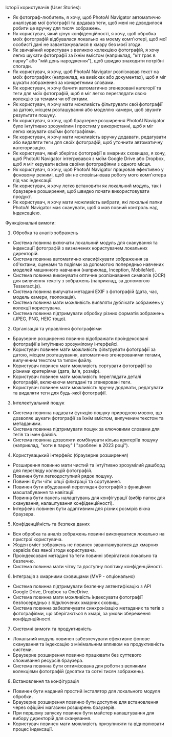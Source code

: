 Історії користувачів (User Stories):

- Як фотограф-любитель, я хочу, щоб PhotoAI Navigator автоматично аналізував мої фотографії та додавав теги, щоб мені не доводилося робити це вручну для тисяч зображень.
- Як користувач, який цінує конфіденційності, я хочу, щоб обробка моїх фотографій відбувалася локально на моєму комп'ютері, щоб мої особисті дані не завантажувалися в хмару без моєї згоди.
- Як звичайний користувач з великою колекцією фотографій, я хочу легко шукати фотографії за їхнім вмістом (наприклад, "кіт грає в парку" або "мій день народження"), щоб швидко знаходити потрібні спогади.
- Як користувач, я хочу, щоб PhotoAI Navigator розпізнавав текст на моїх фотографіях (наприклад, на вивісках або документах), щоб я міг шукати зображення за конкретними словами.
- Як користувач, я хочу бачити автоматично згенеровані категорії та теги для моїх фотографій, щоб я міг легко переглядати свою колекцію за темами чи об'єктами.
- Як користувач, я хочу мати можливість фільтрувати свої фотографії за датою, місцем розташування або моделлю камери, щоб звузити результати пошуку.
- Як користувач, я хочу, щоб браузерне розширення PhotoAI Navigator було інтуїтивно зрозумілим і простим у використанні, щоб я міг легко керувати своїми фотографіями.
- Як користувач, я хочу мати можливість вручну додавати, редагувати або видаляти теги для своїх фотографій, щоб уточнити автоматичну категоризацію.
- Як користувач, який зберігає фотографії в хмарних сховищах, я хочу, щоб PhotoAI Navigator інтегрувався з моїм Google Drive або Dropbox, щоб я міг керувати всіма своїми фотографіями з одного місця.
- Як користувач, я хочу, щоб PhotoAI Navigator працював ефективно у фоновому режимі, щоб він не сповільнював роботу мого комп'ютера під час індексації.
- Як користувач, я хочу легко встановити як локальний модуль, так і браузерне розширення, щоб швидко почати використовувати продукт.
- Як користувач, я хочу мати можливість вибрати, які локальні папки PhotoAI Navigator має сканувати, щоб я мав повний контроль над індексацією.

Функціональні вимоги:

1.  Обробка та аналіз зображень

- Система повинна включати локальний модуль для сканування та індексації фотографій з визначених користувачем локальних директорій.
- Система повинна автоматично класифікувати зображення за об'єктами, сценами та подіями за допомогою попередньо навчених моделей машинного навчання (наприклад, Inception, MobileNet).
- Система повинна виконувати оптичне розпізнавання символів (OCR) для вилучення тексту з зображень (наприклад, за допомогою Tesseract.js).
- Система повинна вилучати метадані EXIF з фотографій (дата, час, модель камери, геолокація).
- Система повинна мати можливість виявляти дублікати зображень у колекції користувача.
- Система повинна підтримувати обробку різних форматів зображень (JPEG, PNG, HEIC тощо).

2.  Організація та управління фотографіями

- Браузерне розширення повинно відображати проіндексовані фотографії в інтуїтивно зрозумілому інтерфейсі.
- Користувач повинен мати можливість фільтрувати фотографії за датою, місцем розташування, автоматично згенерованими тегами, вилученим текстом та типом файлу.
- Користувач повинен мати можливість сортувати фотографії за різними критеріями (дата, ім'я, розмір).
- Користувач повинен мати можливість переглядати деталі фотографій, включаючи метадані та згенеровані теги.
- Користувач повинен мати можливість вручну додавати, редагувати та видаляти теги для будь-якої фотографії.

3.  Інтелектуальний пошук

- Система повинна надавати функцію пошуку природною мовою, що дозволяє шукати фотографії за їхнім вмістом, вилученим текстом та метаданими.
- Система повинна підтримувати пошук за ключовими словами для тегів та імен файлів.
- Система повинна дозволяти комбінувати кілька критеріїв пошуку (наприклад, "коти в парку" І "зроблені в 2023 році").

4.  Користувацький інтерфейс (браузерне розширення)

- Розширення повинно мати чистий та інтуїтивно зрозумілий дашборд для перегляду колекцій фотографій.
- Повинен бути легкодоступний рядок пошуку.
- Повинні бути чіткі опції фільтрації та сортування.
- Повинен бути вбудований переглядач фотографій з функціями масштабування та навігації.
- Повинна бути панель налаштувань для конфігурації (вибір папок для сканування, налаштування конфіденційності).
- Інтерфейс повинен бути адаптивним для різних розмірів вікна браузера.

5.  Конфіденційність та безпека даних

- Вся обробка та аналіз зображень повинні виконуватися локально на пристрої користувача.
- Жоден вміст зображень не повинен завантажуватися до хмарних сервісів без явної згоди користувача.
- Проіндексовані метадані та теги повинні зберігатися локально та безпечно.
- Система повинна мати чітку та доступну політику конфіденційності.

6.  Інтеграція з хмарними сховищами (MVP - опціонально)

- Система повинна підтримувати безпечну автентифікацію з API Google Drive, Dropbox та OneDrive.
- Система повинна мати можливість індексувати фотографії безпосередньо з підключених хмарних сховищ.
- Система повинна забезпечувати синхронізацію метаданих та тегів з фотографіями, що зберігаються в хмарі, за умови збереження конфіденційності.

7.  Системні вимоги та продуктивність

- Локальний модуль повинен забезпечувати ефективне фонове сканування та індексацію з мінімальним впливом на продуктивність системи.
- Браузерне розширення повинно працювати без суттєвого споживання ресурсів браузера.
- Система повинна бути оптимізована для роботи з великими колекціями фотографій (десятки та сотні тисяч зображень).

8.  Встановлення та конфігурація

- Повинен бути наданий простий інсталятор для локального модуля обробки.
- Браузерне розширення повинно бути доступне для встановлення через офіційні магазини розширень браузерів.
- При першому запуску повинен бути майстер налаштування для вибору директорій для сканування.
- Користувач повинен мати можливість призупиняти та відновлювати процес індексації.
